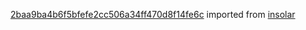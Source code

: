 [2baa9ba4b6f5bfefe2cc506a34ff470d8f14fe6c](https://github.com/insolar/insolar/commit/2baa9ba4b6f5bfefe2cc506a34ff470d8f14fe6c) imported from [insolar](https://github.com/insolar/insolar)
